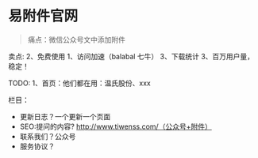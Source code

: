# 易附件官网
> 痛点：微信公众号文中添加附件


卖点:
2、免费使用
1、访问加速（balabal 七牛）
3、下载统计
3、百万用户量，稳定！


TODO:
1、首页：他们都在用：温氏股份、xxx

栏目：
- 更新日志？一个更新一个页面
- SEO:提问的内容? http://www.tiwenss.com/（公众号+附件）
- 联系我们？公众号
- 服务协议？


